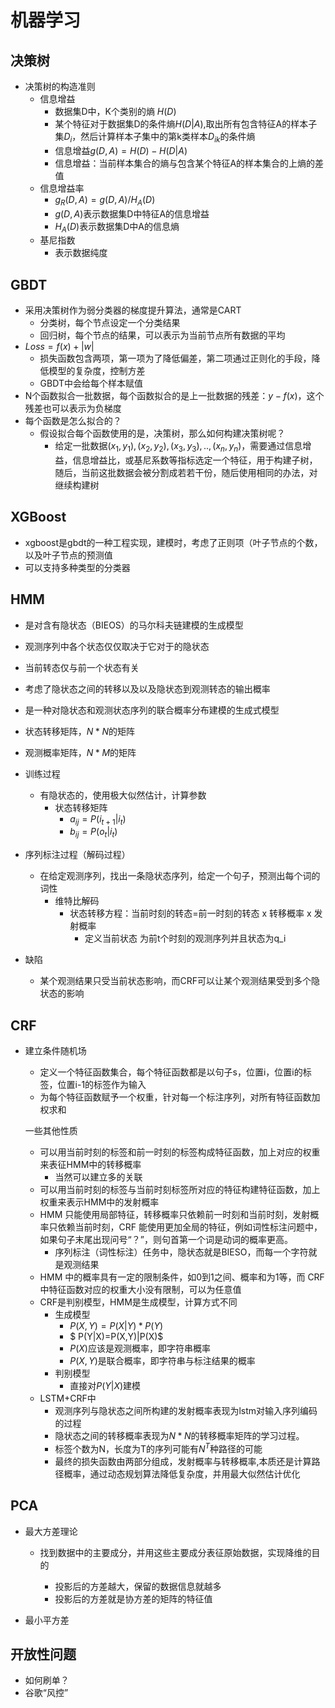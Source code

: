 # 机器学习



## 决策树

* 决策树的构造准则
  * 信息增益
    * 数据集D中，K个类别的熵 $H(D)$
    * 某个特征对于数据集D的条件熵$H(D|A)$​​,取出所有包含特征A的样本子集$D_i$​​，然后计算样本子集中的第k类样本$D_{ik}$​​的条件熵
    * 信息增益$g(D,A) = H(D)-H(D|A)$​
    * 信息增益：当前样本集合的熵与包含某个特征A的样本集合的上熵的差值
  * 信息增益率
    * $g_R(D,A) = g(D,A)/H_A(D)$​​​
    * $g(D,A)$表示数据集D中特征A的信息增益
    * $H_A(D)$​​表示数据集D中A的信息熵
  * 基尼指数
    * 表示数据纯度

## GBDT

* 采用决策树作为弱分类器的梯度提升算法，通常是CART
  * 分类树，每个节点设定一个分类结果
  * 回归树，每个节点的结果，可以表示为当前节点所有数据的平均
* $Loss=f(x)+|w|$
  * 损失函数包含两项，第一项为了降低偏差，第二项通过正则化的手段，降低模型的复杂度，控制方差
  * GBDT中会给每个样本赋值
* N个函数拟合一批数据，每个函数拟合的是上一批数据的残差：$y-f(x)$​ ，这个残差也可以表示为负梯度
* 每个函数是怎么拟合的？
  * 假设拟合每个函数使用的是，决策树，那么如何构建决策树呢？
    * 给定一批数据$(x_1,y_1),(x_2,y_2),(x_3,y_3),..,(x_n,y_n)$​ ，需要通过信息增益，信息增益比，或基尼系数等指标选定一个特征，用于构建子树，随后，当前这批数据会被分割成若若干份，随后使用相同的办法，对继续构建树

## XGBoost

* xgboost是gbdt的一种工程实现，建模时，考虑了正则项（叶子节点的个数，以及叶子节点的预测值
* 可以支持多种类型的分类器

## HMM

* 是对含有隐状态（BIEOS）的马尔科夫链建模的生成模型

* 观测序列中各个状态仅仅取决于它对于的隐状态
* 当前转态仅与前一个状态有关
* 考虑了隐状态之间的转移以及以及隐状态到观测转态的输出概率
* 是一种对隐状态和观测状态序列的联合概率分布建模的生成式模型
* 状态转移矩阵，$N*N$的矩阵
* 观测概率矩阵，$N*M$​​的矩阵
* 训练过程
  * 有隐状态的，使用极大似然估计，计算参数
    * 状态转移矩阵
      * $a_{ij}=P(i_{t+1}|i_t)$​
      * $b_{ij} = P(o_t|i_t)$​
* 序列标注过程（解码过程）
  * 在给定观测序列，找出一条隐状态序列，给定一个句子，预测出每个词的词性
    * 维特比解码
      * 状态转移方程：当前时刻的转态=前一时刻的转态 x 转移概率 x 发射概率
        * 定义当前状态 为前t个时刻的观测序列并且状态为q_i
* 缺陷
  * 某个观测结果只受当前状态影响，而CRF可以让某个观测结果受到多个隐状态的影响

## CRF

* 建立条件随机场

  * 定义一个特征函数集合，每个特征函数都是以句子s，位置i，位置i的标签，位置i-1的标签作为输入
  * 为每个特征函数赋予一个权重，针对每一个标注序列，对所有特征函数加权求和

  

  一些其他性质

  * 可以用当前时刻的标签和前一时刻的标签构成特征函数，加上对应的权重来表征HMM中的转移概率
    * 当然可以建立多的关联
  * 可以用当前时刻的标签与当前时刻标签所对应的特征构建特征函数，加上权重来表示HMM中的发射概率
  * HMM 只能使用局部特征，转移概率只依赖前一时刻和当前时刻，发射概率只依赖当前时刻，CRF 能使用更加全局的特征，例如词性标注问题中，如果句子末尾出现问号“？”，则句首第一个词是动词的概率更高。
    * 序列标注（词性标注）任务中，隐状态就是BIESO，而每一个字符就是观测结果
  * HMM 中的概率具有一定的限制条件，如0到1之间、概率和为1等，而 CRF 中特征函数对应的权重大小没有限制，可以为任意值
  * CRF是判别模型，HMM是生成模型，计算方式不同
    * 生成模型 
      * $P(X,Y)=P(X|Y)*P(Y)$​
      *  $ P(Y|X)=P(X,Y)|P(X)$​​
        * $P(X)$​​应该是观测概率，即字符串概率
        * $P(X,Y)$​​是联合概率，即字符串与标注结果的概率
    * 判别模型
      * 直接对$P(Y|X)$​​建模
  * LSTM+CRF中
    * 观测序列与隐状态之间所构建的发射概率表现为lstm对输入序列编码的过程
    * 隐状态之间的转移概率表现为$N*N$​的转移概率矩阵的学习过程。
    * 标签个数为N，长度为T的序列可能有$N^T$种路径的可能
    * 最终的损失函数由两部分组成，发射概率与转移概率,本质还是计算路径概率，通过动态规划算法降低复杂度，并用最大似然估计优化

## PCA

* 最大方差理论

  * 找到数据中的主要成分，并用这些主要成分表征原始数据，实现降维的目的

    * 投影后的方差越大，保留的数据信息就越多
    * 投影后的方差就是协方差的矩阵的特征值

    

* 最小平方差

## 开放性问题

* 如何刷单？
* 谷歌“风控”











